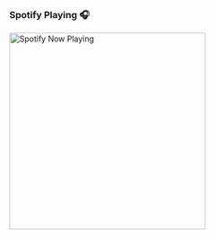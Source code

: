 
### Spotify Playing 🎧

[<img src="https://now-playing-spotify-johnpapakostas.vercel.app/spotify-playing" alt="Spotify Now Playing" width="350" />](https://open.spotify.com/user/fbgfwizb8f1gnohw28ppde14m)
